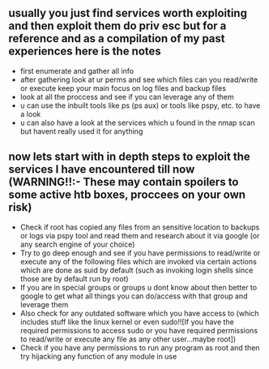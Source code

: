 ## usually you just find services worth exploiting and then exploit them do priv esc but for a reference and as a compilation of my past experiences here is the notes
- first enumerate and gather all info
- after gathering look at ur perms and see which files can you read/write or execute keep your main focus on log files and backup files
- look at all the proccess and see if you can leverage any of them
- u can use the inbuilt tools like ps (ps aux) or tools like pspy, etc. to have a look 
- u can also have a look at the services which u found in the nmap scan but havent really used it for anything
## now lets start with in depth steps to exploit the services I have encountered till now (WARNING!!:- These may contain spoilers to some active htb boxes, proccees on your own risk)
- Check if root has copied any files from an sensitive location to backups or logs via pspy tool and read them and research about it via google (or any search engine of your choice)
- Try to go deep enough and see if you have permissions to read/write or execute any of the following files which are invoked via certain actions which are done as suid by default (such as invoking login shells since those are by default run by root)
- If you are in special groups or groups u dont know about then better to google to get what all things you can do/access with that group and leverage them
- Also check for any outdated software which you have access to (which includes stuff like the linux kernel or even sudo!![If you have the required permissions to access sudo or you have required permissions to read/write or execute any file as any other user...maybe root])
- Check if you have any permissions to run any program as root and then try hijacking any function of any module in use 
